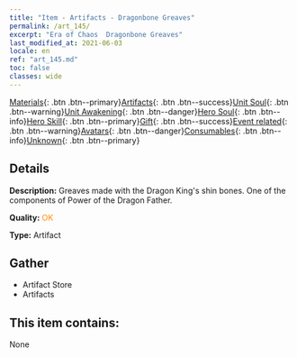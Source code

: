 ```yaml
---
title: "Item - Artifacts - Dragonbone Greaves"
permalink: /art_145/
excerpt: "Era of Chaos  Dragonbone Greaves"
last_modified_at: 2021-06-03
locale: en
ref: "art_145.md"
toc: false
classes: wide
---
```

 [Materials](/Items/){: .btn .btn--primary}[Artifacts](/Items/Artifacts/){: .btn .btn--success}[Unit Soul](/Items/UnitSoul/){: .btn .btn--warning}[Unit Awakening](/Items/UnitAwakening/){: .btn .btn--danger}[Hero Soul](/Items/HeroSoul/){: .btn .btn--info}[Hero Skill](/Items/HeroSkill/){: .btn .btn--primary}[Gift](/Items/Gift/){: .btn .btn--success}[Event related](/Items/Events/){: .btn .btn--warning}[Avatars](/Items/Avatars/){: .btn .btn--danger}[Consumables](/Items/Consumables/){: .btn .btn--info}[Unknown](/Items/Unknown/){: .btn .btn--primary}

## Details
 **Description:** Greaves made with the Dragon King's shin bones. One of the components of Power of the Dragon Father.

 **Quality:** <span style="color: #FF8C00">OK</span>

 **Type:** Artifact

## Gather

*    Artifact Store 
*    Artifacts 

## This item contains:

  None

